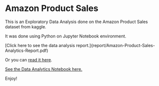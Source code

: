 # Amazon Product Sales
This is an Exploratory Data Analysis done on the Amazon Product Sales dataset from kaggle.

It was done using Python on Jupyter Notebook environment.

[Click here to see the data analysis report.]{report/Amazon-Product-Sales-Analytics-Report.pdf)

Or you can [read it here](https://drive.google.com/file/d/1vAw-6uL7ZoXNollaVHMdd_gKZ7PautwS/view).

[See the Data Analytics Notebook here.](code/Amazon-Product-Sales-Analytics-Notebook.ipynb)

Enjoy!
